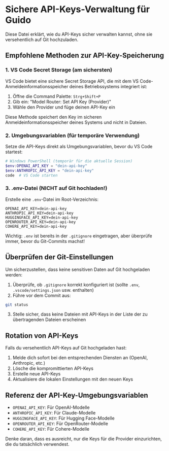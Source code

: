 # Sichere API-Keys-Verwaltung für Guido

Diese Datei erklärt, wie du API-Keys sicher verwalten kannst, ohne sie versehentlich auf Git hochzuladen.

## Empfohlene Methoden zur API-Key-Speicherung

### 1. VS Code Secret Storage (am sichersten)

VS Code bietet eine sichere Secret Storage API, die mit dem VS Code-Anmeldeinformationsspeicher deines Betriebssystems integriert ist:

1. Öffne die Command Palette: `Strg+Shift+P`
2. Gib ein: "Model Router: Set API Key (Provider)"
3. Wähle den Provider und füge deinen API-Key ein

Diese Methode speichert den Key im sicheren Anmeldeinformationsspeicher deines Systems und nicht in Dateien.

### 2. Umgebungsvariablen (für temporäre Verwendung)

Setze die API-Keys direkt als Umgebungsvariablen, bevor du VS Code startest:

```powershell
# Windows PowerShell (temporär für die aktuelle Session)
$env:OPENAI_API_KEY = "dein-api-key"
$env:ANTHROPIC_API_KEY = "dein-api-key"
code  # VS Code starten
```

### 3. .env-Datei (NICHT auf Git hochladen!)

Erstelle eine `.env`-Datei im Root-Verzeichnis:

```
OPENAI_API_KEY=dein-api-key
ANTHROPIC_API_KEY=dein-api-key
HUGGINGFACE_API_KEY=dein-api-key
OPENROUTER_API_KEY=dein-api-key
COHERE_API_KEY=dein-api-key
```

Wichtig: `.env` ist bereits in der `.gitignore` eingetragen, aber überprüfe immer, bevor du Git-Commits machst!

## Überprüfen der Git-Einstellungen

Um sicherzustellen, dass keine sensitiven Daten auf Git hochgeladen werden:

1. Überprüfe, ob `.gitignore` korrekt konfiguriert ist (sollte `.env`, `.vscode/settings.json` usw. enthalten)
2. Führe vor dem Commit aus:

```bash
git status
```

3. Stelle sicher, dass keine Dateien mit API-Keys in der Liste der zu übertragenden Dateien erscheinen

## Rotation von API-Keys

Falls du versehentlich API-Keys auf Git hochgeladen hast:

1. Melde dich sofort bei den entsprechenden Diensten an (OpenAI, Anthropic, etc.)
2. Lösche die kompromittierten API-Keys
3. Erstelle neue API-Keys
4. Aktualisiere die lokalen Einstellungen mit den neuen Keys

## Referenz der API-Key-Umgebungsvariablen

- `OPENAI_API_KEY`: Für OpenAI-Modelle 
- `ANTHROPIC_API_KEY`: Für Claude-Modelle
- `HUGGINGFACE_API_KEY`: Für Hugging Face-Modelle
- `OPENROUTER_API_KEY`: Für OpenRouter-Modelle
- `COHERE_API_KEY`: Für Cohere-Modelle

Denke daran, dass es ausreicht, nur die Keys für die Provider einzurichten, die du tatsächlich verwendest.
